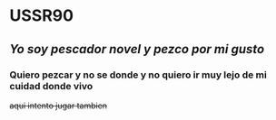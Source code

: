 # USSR90
## _Yo soy pescador novel y pezco por mi gusto_ 
### **Quiero pezcar y no se donde y no quiero ir muy lejo de mi cuidad donde vivo**
~~aqui intento jugar tambien~~
